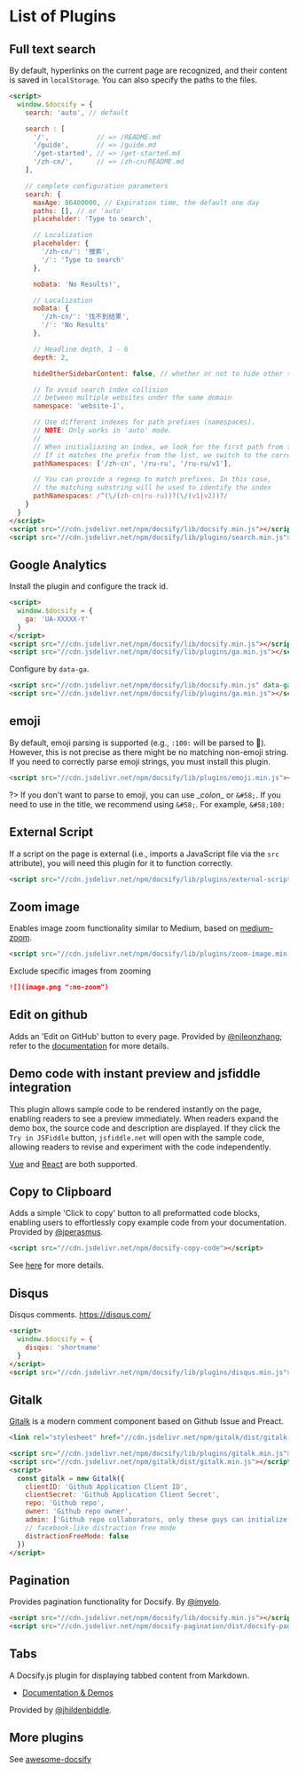 # List of Plugins

## Full text search

By default, hyperlinks on the current page are recognized, and their content is saved in `localStorage`. You can also specify the paths to the files.

```html
<script>
  window.$docsify = {
    search: 'auto', // default

    search : [
      '/',            // => /README.md
      '/guide',       // => /guide.md
      '/get-started', // => /get-started.md
      '/zh-cn/',      // => /zh-cn/README.md
    ],

    // complete configuration parameters
    search: {
      maxAge: 86400000, // Expiration time, the default one day
      paths: [], // or 'auto'
      placeholder: 'Type to search',

      // Localization
      placeholder: {
        '/zh-cn/': '搜索',
        '/': 'Type to search'
      },

      noData: 'No Results!',

      // Localization
      noData: {
        '/zh-cn/': '找不到结果',
        '/': 'No Results'
      },

      // Headline depth, 1 - 6
      depth: 2,

      hideOtherSidebarContent: false, // whether or not to hide other sidebar content

      // To avoid search index collision
      // between multiple websites under the same domain
      namespace: 'website-1',

      // Use different indexes for path prefixes (namespaces).
      // NOTE: Only works in 'auto' mode.
      //
      // When initialiazing an index, we look for the first path from the sidebar.
      // If it matches the prefix from the list, we switch to the corresponding index.
      pathNamespaces: ['/zh-cn', '/ru-ru', '/ru-ru/v1'],

      // You can provide a regexp to match prefixes. In this case,
      // the matching substring will be used to identify the index
      pathNamespaces: /^(\/(zh-cn|ru-ru))?(\/(v1|v2))?/
    }
  }
</script>
<script src="//cdn.jsdelivr.net/npm/docsify/lib/docsify.min.js"></script>
<script src="//cdn.jsdelivr.net/npm/docsify/lib/plugins/search.min.js"></script>
```

## Google Analytics

Install the plugin and configure the track id.

```html
<script>
  window.$docsify = {
    ga: 'UA-XXXXX-Y'
  }
</script>
<script src="//cdn.jsdelivr.net/npm/docsify/lib/docsify.min.js"></script>
<script src="//cdn.jsdelivr.net/npm/docsify/lib/plugins/ga.min.js"></script>
```

Configure by `data-ga`.

```html
<script src="//cdn.jsdelivr.net/npm/docsify/lib/docsify.min.js" data-ga="UA-XXXXX-Y"></script>
<script src="//cdn.jsdelivr.net/npm/docsify/lib/plugins/ga.min.js"></script>
```

## emoji

By default, emoji parsing is supported (e.g., `:100:` will be parsed to :100:). However, this is not precise as there might be no matching non-emoji string. If you need to correctly parse emoji strings, you must install this plugin.

```html
<script src="//cdn.jsdelivr.net/npm/docsify/lib/plugins/emoji.min.js"></script>
```

?> If you don't want to parse to emoji, you can use __colon_<span>_</span> or `&#58;`. If you need to use in the title, we recommend using `&#58;`. For example, `&#58;100:`

## External Script

If a script on the page is external (i.e., imports a JavaScript file via the `src` attribute), you will need this plugin for it to function correctly.

```html
<script src="//cdn.jsdelivr.net/npm/docsify/lib/plugins/external-script.min.js"></script>
```

## Zoom image

Enables image zoom functionality similar to Medium, based on [medium-zoom](https://github.com/francoischalifour/medium-zoom).

```html
<script src="//cdn.jsdelivr.net/npm/docsify/lib/plugins/zoom-image.min.js"></script>
```

Exclude specific images from zooming

```markdown
![](image.png ":no-zoom")
```

## Edit on github

Adds an 'Edit on GitHub' button to every page. Provided by [@njleonzhang](https://github.com/njleonzhang); refer to the [documentation](https://github.com/njleonzhang/docsify-edit-on-github) for more details.

## Demo code with instant preview and jsfiddle integration

This plugin allows sample code to be rendered instantly on the page, enabling readers to see a preview immediately.
When readers expand the demo box, the source code and description are displayed. If they click the `Try in JSFiddle` button,
`jsfiddle.net` will open with the sample code, allowing readers to revise and experiment with the code independently.

[Vue](https://njleonzhang.github.io/docsify-demo-box-vue/) and [React](https://njleonzhang.github.io/docsify-demo-box-react/) are both supported.

## Copy to Clipboard

Adds a simple 'Click to copy' button to all preformatted code blocks, enabling users to effortlessly copy example code from your documentation. Provided by [@jperasmus](https://github.com/jperasmus).

```html
<script src="//cdn.jsdelivr.net/npm/docsify-copy-code"></script>
```

See [here](https://github.com/jperasmus/docsify-copy-code/blob/master/README.md) for more details.

## Disqus

Disqus comments. https://disqus.com/

```html
<script>
  window.$docsify = {
    disqus: 'shortname'
  }
</script>
<script src="//cdn.jsdelivr.net/npm/docsify/lib/plugins/disqus.min.js"></script>
```

## Gitalk

[Gitalk](https://github.com/gitalk/gitalk) is a modern comment component based on Github Issue and Preact.

```html
<link rel="stylesheet" href="//cdn.jsdelivr.net/npm/gitalk/dist/gitalk.css">

<script src="//cdn.jsdelivr.net/npm/docsify/lib/plugins/gitalk.min.js"></script>
<script src="//cdn.jsdelivr.net/npm/gitalk/dist/gitalk.min.js"></script>
<script>
  const gitalk = new Gitalk({
    clientID: 'Github Application Client ID',
    clientSecret: 'Github Application Client Secret',
    repo: 'Github repo',
    owner: 'Github repo owner',
    admin: ['Github repo collaborators, only these guys can initialize github issues'],
    // facebook-like distraction free mode
    distractionFreeMode: false
  })
</script>
```

## Pagination

Provides pagination functionality for Docsify. By [@imyelo](https://github.com/imyelo).

```html
<script src="//cdn.jsdelivr.net/npm/docsify/lib/docsify.min.js"></script>
<script src="//cdn.jsdelivr.net/npm/docsify-pagination/dist/docsify-pagination.min.js"></script>
```

## Tabs

A Docsify.js plugin for displaying tabbed content from Markdown.

- [Documentation & Demos](https://jhildenbiddle.github.io/docsify-tabs)

Provided by [@jhildenbiddle](https://github.com/jhildenbiddle/docsify-tabs).

## More plugins

See [awesome-docsify](awesome?id=plugins)
